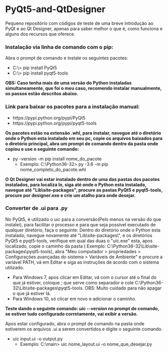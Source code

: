 # PyQt5-and-QtDesigner 
Pequeno repositório com códigos de teste de uma breve introdução ao PyQt e ao Qt Designer, apenas para saber melhor o
que é, como funciona e alguns dos recursos que oferece.
<h3>Instalação via linha de comando com o pip:</h3>
Abra o prompt de comando e instale os seguintes pacotes:
<ul>
    <li>C:\> pip install PyQt5</li>
    <li>C:\> pip install pyqt5-tools</li>
</ul>

<b>OBS: Caso tenha mais de uma versão do Python instaladas simultaneamente, que foi o meu caso, recomendo instalar
    manualmente, os passos estão descritos abaixo.</b>

<h3>Link para baixar os pacotes para a instalação manual:</h3>
<ul>
    <li>https://pypi.python.org/pypi/PyQt5</li>
    <li>https://pypi.python.org/pypi/pyqt5-tools</li>
</ul>

<b>Os pacotes estão na extensão .whl, para instalar, navegue até o diretório onde o Python esta instalado em seu pc,
    copie os arquivos baixados para o diretório principal, abra um prompt de comando dentro da pasta onde copiou e use o
    seguinte comando:</b>

<ul>
    <li>py -version -m pip install nome_do_pacote
        <ul>
            <li>Exemplo: C:\Python36-32> py -3.6 -m pip nome_completo_do_pacote.whl</li>
        </ul>
    </li>
</ul>

<b>O Qt Designer vai estar instalado dentro de uma das pastas dos pacotes instalados, para localiza lo, siga até onde o
    Python esta instalado, navegue até "Lib\site-packages\", procure as pastas PyQt5 e pyqt5-tools, procure por
    designer.exe e crie um atalho para onde desejar.</b>

<h3>Converter de .ui para .py</h3>
No PyQt5, é utilizado o uic para a conversão(Pelo menos na versão do que instalei), para facilitar o processo e para que
seja possível executado de qualquer diretório, faça o seguinte:
Dentro do diretório onde o Python esta instalado, navegue novamente até "Lib\site-packages\", e os diretórios PyQt5 e
pyqt5-tools, verifique em qual das duas o "uic.exe" esta, apos localizado, copie o caminho da pasta ( Exemplo:
C:\Python36-32\Lib\site-packages\pyqt5-tools), abra "Meu computador > propriedades > Configurações avançadas do sistema
> Variáveis de Ambiente" e procure a variável PATH, vá em Editar e siga as instruções de acordo com o sistema utilizado.
<ul>
    <li>Para Windows 7, apos clicar em Editar, vá com o cursor até o final do que já estiver, coloque ; que serve como separador
        e cole C:\Python36-32\Lib\site-packages\pyqt5-tools. OBS: Muito cuidado para não apagar o que já estiver lá.</li>
    <li>Para Windows 10, só clicar em novo e adicionar o caminho.</li>
</ul>

<b>Teste dando o seguinte comando: <i>uic --version</i> no prompt de comando, se estiver tudo configurado corretamente, vai
    exibir a versão.</b>

Apos estar configurado, abra o prompt de comando na pasta onde estiverem os arquivos .ui a serem convertidos e digite o
seguinte comando.
<ul>
    <li>uic input.ui -o output.py
        <ul>
            <li>Exemplo: C:\main> uic nome_layout.ui -o nome_que_desejar.py</li>
        </ul>
    </li>

</ul>